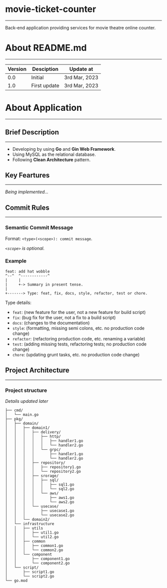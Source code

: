 # movie-ticket-counter

***

Back-end application providing services for movie theatre online counter.

# About README.md

***

| Version | Desciption   | Update at     |
|---------|--------------|---------------|
| 0.0     | Initial      | 3rd Mar, 2023 |
| 1.0     | First update | 3rd Mar, 2023 |   

# About Application

***

## Brief Description

***

* Developing by using **Go** and **Gin Web Framework**.
* Using MySQL as the relational database. 
* Following **Clean Architecture** pattern.

## Key Feartures

***

*Being implemented...*

## Commit Rules

***

### Semantic Commit Message


Format: `<type>(<scope>): commit message`.

*`<scope>` is optional.*

### Example

```
feat: add hat wobble
^--^  ^------------^
|     |
|     +-> Summary in present tense.
|
+-------> Type: feat, fix, docs, style, refactor, test or chore.
```

Type details:

- `feat`: (new feature for the user, not a new feature for build script)
- `fix`: (bug fix for the user, not a fix to a build script)
- `docs`: (changes to the documentation)
- `style`: (formatting, missing semi colons, etc. no production code change)
- `refactor`: (refactoring production code, etc. renaming a variable)
- `test`: (adding missing tests, refactoring tests; no production code change)
- `chore`: (updating grunt tasks, etc. no production code change)

## Project Architecture

***

### Project structure

*Details updated later*

```
├── cmd/
│   └── main.go
├── pkg/
│   ├── domain/
│   │   ├── domain1/
│   │   │   ├── delivery/
│   │   │   │   ├── http/
│   │   │   │   │   ├── handler1.go
│   │   │   │   │   └── handler2.go
│   │   │   │   └── grpc/
│   │   │   │       ├── handler1.go
│   │   │   │       └── handler2.go
│   │   │   ├── repository/
│   │   │   │   ├── repository1.go
│   │   │   │   └── repository2.go
│   │   │   ├── srorage/
│   │   │   │   ├── sql/
│   │   │   │   │   ├── sql1.go
│   │   │   │   │   └── sql2.go
│   │   │   │   └── aws/
│   │   │   │       ├── aws1.go
│   │   │   │       └── aws2.go
│   │   │   └── usecase/
│   │   │       ├── usecase1.go
│   │   │       └── usecase2.go
│   │   └── domain2/
│   └── infrastructure
│   │   ├── utils
│   │   │   ├── util1.go
│   │   │   └── util2.go
│   │   ├── common
│   │   │   ├── common1.go
│   │   │   └── common2.go
│   │   └── component
│   │       ├── component1.go
│   │       └── component2.go
│   └── script/
│       ├── script1.go
│       └── script2.go
└── go.mod
```